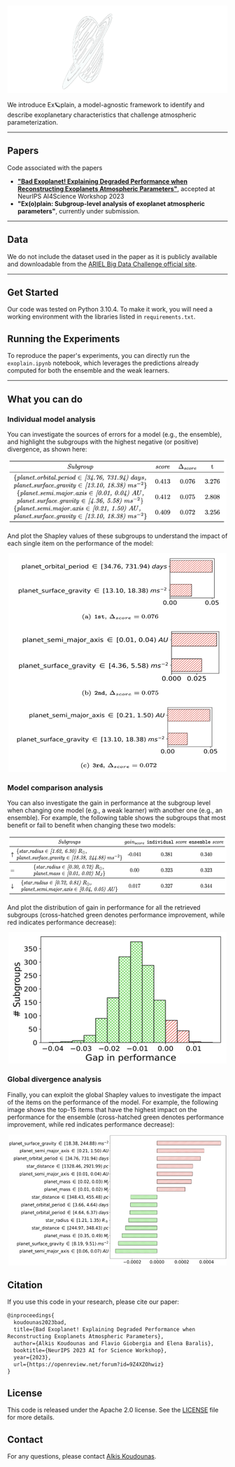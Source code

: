 <!-- # Ex🪐plain -->

<p align="center">
  <img src="images/Exoplain.png" width="900" height="200">
</p>

We introduce Ex🪐plain, a model-agnostic framework to identify and describe exoplanetary characteristics that challenge atmospheric parameterization. 

------------------ 

## Papers
Code associated with the papers 
- [**"Bad Exoplanet! Explaining Degraded Performance when Reconstructing Exoplanets Atmospheric Parameters"**](https://openreview.net/forum?id=9Z4XZOhwiz&referrer=%5Bthe%20profile%20of%20Alkis%20Koudounas%5D(%2Fprofile%3Fid%3D~Alkis_Koudounas1)), accepted at NeurIPS AI4Science Workshop 2023
- **"Ex(o)plain: Subgroup-level analysis of exoplanet atmospheric parameters"**, currently under submission.

------------------ 

## Data
We do not include the dataset used in the paper as it is publicly available and downloadable from the [ARIEL Big Data Challenge official site](https://www.ariel-datachallenge.space/ML/download/).

------------------ 

## Get Started
Our code was tested on Python 3.10.4. To make it work, you will need a working environment with the libraries listed in `requirements.txt`.

## Running the Experiments
To reproduce the paper's experiments, you can directly run the `exoplain.ipynb` notebook, which leverages the predictions already computed for both the ensemble and the weak learners. 

------------------ 

## What you can do

### Individual model analysis
You can investigate the sources of errors for a model (e.g., the ensemble), and highlight the subgroups with the highest negative (or positive) divergence, as shown here:

<p align="center">
  <img src="images/ensemble.png" width="500" height="150">
</p>

And plot the Shapley values of these subgroups to understand the impact of each single item on the performance of the model:

<p align="center">
  <img src="images/shapley.png" width="500" height="500">
</p>

### Model comparison analysis

You can also investigate the gain in performance at the subgroup level when changing one model (e.g., a weak learner) with another one (e.g., an ensemble). For example, the following table shows the subgroups that most benefit or fail to benefit when changing these two models:

<p align="center">
  <img src="images/weak2ensemble.png" width="500" height="140">
</p>

And plot the distribution of gain in performance for all the retrieved subgroups (cross-hatched green denotes performance improvement, while red indicates performance decrease):

<p align="center">
  <img src="images/gain_distribution.png" width="500" height="300">
</p>


### Global divergence analysis
Finally, you can exploit the global Shapley values to investigate the impact of the items on the performance of the model. For example, the following image shows the top-15 items that have the highest impact on the performance for the ensemble (cross-hatched green denotes performance improvement, while red indicates performance decrease):

<p align="center">
  <img src="images/gsv.png" width="500" height="300">
</p>


## Citation
If you use this code in your research, please cite our paper:
```
@inproceedings{
  koudounas2023bad,
  title={Bad Exoplanet! Explaining Degraded Performance when Reconstructing Exoplanets Atmospheric Parameters},
  author={Alkis Koudounas and Flavio Giobergia and Elena Baralis},
  booktitle={NeurIPS 2023 AI for Science Workshop},
  year={2023},
  url={https://openreview.net/forum?id=9Z4XZOhwiz}
}
```

<!-- ```
paper under submission
``` -->

## License
This code is released under the Apache 2.0 license. See the [LICENSE](LICENSE) file for more details.

## Contact
For any questions, please contact [Alkis Koudounas](mailto:alkis.koudounas@polito.it).
